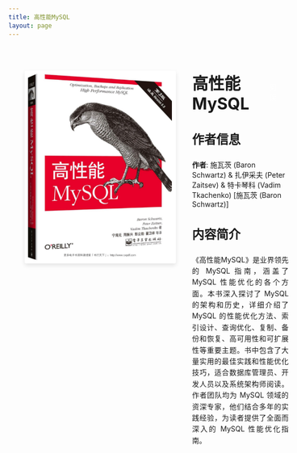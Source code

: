 ```yaml
---
title: 高性能MySQL
layout: page
---
```

<div class="book-info">
  <div class="book-cover">
    <img src="https://raw.githubusercontent.com/binarycoder777/personal-pic/main/pic/20250225092341.png" alt="高性能MySQL">
  </div>
  <div class="book-details">
    <div class="book-title">
      <h1>高性能MySQL</h1>
      <a href="https://github.com/binarycoder777/perosonal-book/blob/main/book/%E9%AB%98%E6%80%A7%E8%83%BDMySQL(%E7%AC%AC3%E7%89%88)%20(%20etc.)%20(Z-Library).pdf" class="read-link">阅读</a>
    </div>
    <div class="author-info">
      <h2>作者信息</h2>
      <p><strong>作者</strong>: 施瓦茨 (Baron Schwartz) & 扎伊采夫 (Peter Zaitsev) & 特卡琴科 (Vadim Tkachenko) [施瓦茨 (Baron Schwartz)]</p>
    </div>
    <div class="book-intro">
      <h2>内容简介</h2>
      <div class="intro-content">
        <p>《高性能MySQL》是业界领先的 MySQL 指南，涵盖了 MySQL 性能优化的各个方面。本书深入探讨了 MySQL 的架构和历史，详细介绍了 MySQL 的性能优化方法、索引设计、查询优化、复制、备份和恢复、高可用性和可扩展性等重要主题。书中包含了大量实用的最佳实践和性能优化技巧，适合数据库管理员、开发人员以及系统架构师阅读。作者团队均为 MySQL 领域的资深专家，他们结合多年的实践经验，为读者提供了全面而深入的 MySQL 性能优化指南。</p>
      </div>
    </div>
  </div>
</div>

<style>
.book-info {
  display: flex;
  gap: 2rem;
  margin: 2rem 0;
  background-color: var(--vp-c-bg-soft);
  padding: 2rem;
  border-radius: 8px;
}

.book-cover img {
  max-width: 300px;
  height: auto;
  border-radius: 4px;
  box-shadow: 0 4px 8px rgba(0, 0, 0, 0.1);
}

.book-details {
  flex: 2;
}

.book-details h2 {
  margin-top: 0;
  color: var(--vp-c-text-1);
  font-size: 1.5rem;
  border-bottom: 2px solid var(--vp-c-divider);
  padding-bottom: 0.5rem;
  margin-bottom: 1rem;
}

.author-info {
  margin-bottom: 2rem;
}

.author-info p {
  margin: 0.5rem 0;
  color: var(--vp-c-text-2);
}

.intro-content {
  line-height: 1.6;
  color: var(--vp-c-text-2);
}

.intro-content p {
  margin: 1rem 0;
  text-align: justify;
}

@media (max-width: 768px) {
  .book-info {
    flex-direction: column;
    padding: 1rem;
  }

  .book-cover img {
    max-width: 100%;
  }
}

.book-title {
  display: flex;
  align-items: center;
  gap: 1rem;
  margin-bottom: 2rem;
}

.book-title h1 {
  margin: 0;
  color: var(--vp-c-text-1);
  font-size: 2rem;
}

.read-link {
  display: inline-block;
  padding: 0.5rem 1.5rem;
  background-color: var(--vp-c-brand);
  color: white;
  text-decoration: none;
  border-radius: 4px;
  transition: background-color 0.2s;
}

.read-link:hover {
  background-color: var(--vp-c-brand-dark);
}
</style>
